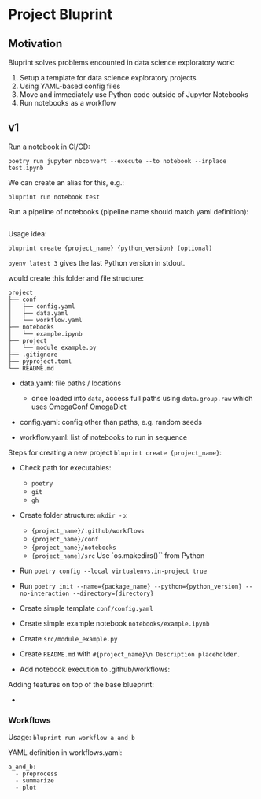 # Project Bluprint

## Motivation

Bluprint solves problems encounted in data science exploratory work:

1. Setup a template for data science exploratory projects
1. Using YAML-based config files
1. Move and immediately use Python code outside of Jupyter Notebooks
1. Run notebooks as a workflow

## v1

Run a notebook in CI/CD:

```
poetry run jupyter nbconvert --execute --to notebook --inplace test.ipynb
```

We can create an alias for this, e.g.:

```
bluprint run notebook test
```

Run a pipeline of notebooks (pipeline name should match yaml definition):

```
```


Usage idea:

```
bluprint create {project_name} {python_version} (optional)
```

`pyenv latest 3` gives the last Python version in stdout.


would create this folder and file structure:

```
project
├── conf
│   ├── config.yaml
│   ├── data.yaml
│   └── workflow.yaml
├── notebooks
│   └── example.ipynb
├── project
│   └── module_example.py
├── .gitignore
├── pyproject.toml
└── README.md

```

- data.yaml: file paths / locations
	- once loaded into `data`, access full paths using `data.group.raw` which
	  uses OmegaConf OmegaDict
- config.yaml: config other than paths, e.g. random seeds

- workflow.yaml: list of notebooks to run in sequence




Steps for creating a new project `bluprint create {project_name}`:

* Check path for executables:
	- `poetry`
	- `git`
	- `gh`

* Create folder structure: `mkdir -p`:
	- `{project_name}/.github/workflows`
	- `{project_name}/conf`
	- `{project_name}/notebooks`
	- `{project_name}/src`
	Use `os.makedirs()`` from Python

* Run `poetry config --local virtualenvs.in-project true`
* Run `poetry init --name={package_name} --python={python_version} --no-interaction --directory={directory}`
* Create simple template `conf/config.yaml`
* Create simple example notebook `notebooks/example.ipynb`
* Create `src/module_example.py`
* Create `README.md` with `#{project_name}\n Description placeholder.`
* Add notebook execution to .github/workflows:

Adding features on top of the base blueprint:

* 

### Workflows

Usage: `bluprint run workflow a_and_b`

YAML definition in workflows.yaml:

```
a_and_b:
  - preprocess
  - summarize
  - plot
```

